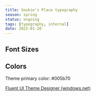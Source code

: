 ```yaml
---
title: Soukie's Place typography
season: spring
status: ongoing
tags: [typography, internal]
date: 2022-01-20
---
```


## Font Sizes

## Colors

Theme primary color: \#005b70

[Fluent UI Theme Designer (windows.net)](https://fluentuipr.z22.web.core.windows.net/heads/master/theming-designer/index.html)

